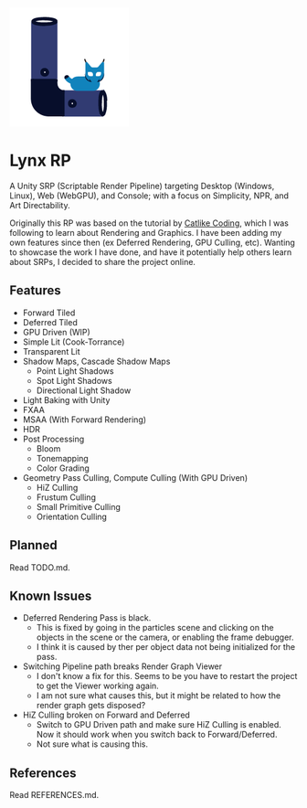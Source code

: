 ![LOGO](LynxLogo.png "a title")

# Lynx RP

A Unity SRP (Scriptable Render Pipeline) targeting Desktop (Windows, Linux), Web (WebGPU), and Console; with a focus on Simplicity, NPR, and Art Directability.

Originally this RP was based on the tutorial by [Catlike Coding](https://catlikecoding.com/unity/tutorials/custom-srp/), which I was following to learn about Rendering and Graphics. I have been adding my own features since then (ex Deferred Rendering, GPU Culling, etc). Wanting to showcase the work I have done, and have it potentially help others learn about SRPs, I decided to share the project online.

## Features
- Forward Tiled
- Deferred Tiled
- GPU Driven (WIP)
- Simple Lit (Cook-Torrance)
- Transparent Lit
- Shadow Maps, Cascade Shadow Maps
    * Point Light Shadows
    * Spot Light Shadows
    * Directional Light Shadow
- Light Baking with Unity
- FXAA
- MSAA (With Forward Rendering)
- HDR
- Post Processing
    * Bloom
    * Tonemapping
    * Color Grading
- Geometry Pass Culling, Compute Culling (With GPU Driven)
    - HiZ Culling
    - Frustum Culling
    - Small Primitive Culling
    - Orientation Culling

## Planned
Read TODO.md.

## Known Issues
- Deferred Rendering Pass is black.
    * This is fixed by going in the particles scene and clicking on the objects in the scene or the camera, or enabling the frame debugger.
    * I think it is caused by ther per object data not being initialized for the pass.
- Switching Pipeline path breaks Render Graph Viewer
    * I don't know a fix for this. Seems to be you have to restart the project to get the Viewer working again.
    * I am not sure what causes this, but it might be related to how the render graph gets disposed?
- HiZ Culling broken on Forward and Deferred
    * Switch to GPU Driven path and make sure HiZ Culling is enabled. Now it should work when you switch back to Forward/Deferred.
    * Not sure what is causing this.

## References 
Read REFERENCES.md.
